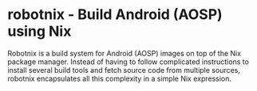 # robotnix - Build Android (AOSP) using Nix

Robotnix is a build system for Android (AOSP) images on top of the Nix package
manager.  Instead of having to follow complicated instructions to install
several build tools and fetch source code from multiple sources, robotnix
encapsulates all this complexity in a simple Nix expression.
